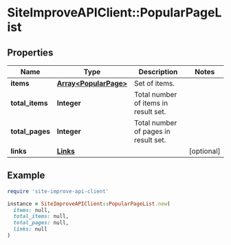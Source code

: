 # SiteImproveAPIClient::PopularPageList

## Properties

| Name | Type | Description | Notes |
| ---- | ---- | ----------- | ----- |
| **items** | [**Array&lt;PopularPage&gt;**](PopularPage.md) | Set of items. |  |
| **total_items** | **Integer** | Total number of items in result set. |  |
| **total_pages** | **Integer** | Total number of pages in result set. |  |
| **links** | [**Links**](Links.md) |  | [optional] |

## Example

```ruby
require 'site-improve-api-client'

instance = SiteImproveAPIClient::PopularPageList.new(
  items: null,
  total_items: null,
  total_pages: null,
  links: null
)
```

